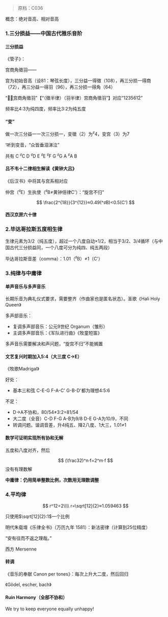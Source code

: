 > 原档：C036

概念：绝对音高、相对音高

### 1.三分损益——中国古代雅乐音阶

#### 三分损益

《管子》：

宫商角徵羽——

宫为初始音高（设81：琴弦长度），三分益一得徵（108），再三分损一得商（72），再三分益一得羽（96），再三分损一得角（64）

“徵̣羽̣宫商角徵羽”【“（徵半律）（羽半律）宫商角徵羽”】对应“123561̇2̇”

频率比4:3为纯四度，频率比3:2为纯五度

#### “变”

做一次三分益一一次三分损一，变徵（2）为<sup>♯</sup>4，变宫（3）为7

‘听到变音，“众皆垂泪涕泣”

共有 C <sup>♯</sup>C D <sup>♯</sup>D E <sup>♯</sup>E <sup>♯</sup>F G <sup>♯</sup>G A <sup>♯</sup>A B

#### 吕不韦十二律相生解读《黄钟大吕》

《后汉书》中将其与宫系相对应

仲宫（<sup>♯</sup>E）生执使（<sup>♯</sup>B≠黄钟倍律C'）：“旋宫不归”

$$
\frac{2^{18}}{3^{12}}≈0.49(^♯B)<0.5(C')
$$

#### 西汉京房六十律

### 2.毕达哥拉斯五度相生律

生律元素为3/2（纯五度），超过一个八度自动×1/2，相当于3/2、3/4循环（与中国古代三分损益同，一个八度可分为纯四、纯五两段）

毕达哥拉斯音差（comma）：1.01（<sup>♯</sup>B）≠1（C'）

### 3.纯律与中庸律

#### 单声音乐与多声音乐

长期乐音为典礼仪式要求，需要整齐（作曲家也是匿名状态）。圣歌《Hali Holy Queen》

多声部音乐：

- 复调多声部音乐：公元9世纪 Organum（雏形）
- 主调多声部音乐：《军队进行曲》《牧童短笛》

多声音乐需要解决和声问题，“旋宫不归”不能搁置

#### 文艺复兴时期加入5:4（大三度 C→E）

《牧歌Madrigal》

好处：

- 基本三和弦 C-E-G F-A-C' G-B-D'都为理想4:5:6

不足：

- D→A不协和，80/54≠3:2=81/54
- 大二度（全音）C-D F-G A-B为9/8 D-E G-A为10/9，不同
- 转调问题。谐调音差，升4纯五、降2八度、1大三，1.01≠1

#### 数学可证明实现所有协和无解

五度和八度对齐，然后

$$
(\frac32)^n·f=2^m·f
$$
没有有理数解

**中庸律：仍用简单整数比例，次数用无理数调整**

### 4.平均律

$$
r^12=2\\\\
r=\sqrt[12]{2}≈1.059463
$$

只使用$\sqrt[12]{2}:1$一个比例

明代朱载堉《乐律全书》（万历九年 1581）：新法密律（计算到25位精度）

“安有往而不返之理哉。”

西方 Mersenne

#### 转调

《音乐的奉献 Canon per tones》：每次上升大二度，然后回归

《Gödel, escher, bach》

#### Ruin Harmony（全部不协和）

We try to keep everyone equally unhappy!